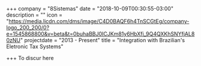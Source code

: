 +++
company = "8Sistemas"
date = "2018-10-09T00:30:55-03:00"
description = ""
icon = "https://media.licdn.com/dms/image/C4D0BAQF6h4TnSCGtEg/company-logo_200_200/0?e=1545868800&v=beta&t=0buhaBBJ0ICJKm81y6HbXfi_9Q4QXKhSNYfjAL80zNU"
projectdate = "2013 - Present"
title = "Integration with Brazilian's Eletronic Tax Systems"

+++
To discur here
